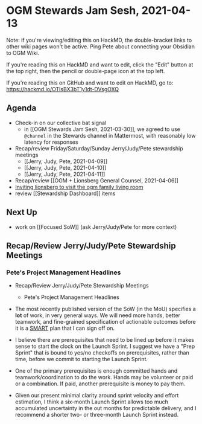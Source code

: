 # OGM Stewards Jam Sesh, 2021-04-13

Note: if you're viewing/editing this on HackMD, the double-bracket links to other wiki pages won't be active. Ping Pete about connecting your Obsidian to OGM Wiki.

If you're reading this on HackMD and want to edit, click the "Edit" button at the top right, then the pencil or double-page icon at the top left.

If you're reading this on GitHub and want to edit on HackMD, go to: https://hackmd.io/OTlsBX3bT1y1dt-DVsgOXQ

## Agenda

- Check-in on our collective bat signal
	- in [[OGM Stewards Jam Sesh, 2021-03-30]], we agreed to use `@channel` in the Stewards channel in Mattermost, with reasonably low latency for responses
- Recap/review Friday/Saturday/Sunday Jerry/Judy/Pete stewardship meetings
	- [[Jerry, Judy, Pete, 2021-04-09]]
	- [[Jerry, Judy, Pete, 2021-04-10]]
	- [[Jerry, Judy, Pete, 2021-04-11]]
- Recap/review [[OGM + Lionsberg General Counsel, 2021-04-06]]
- [Inviting lionsberg to visit the ogm family living room](https://chat.collectivesensecommons.org/agora/pl/fxmre34e5pdxbx7ruo7c8x3jnh)
- review [[Stewardship Dashboard]] items

## Next Up

- work on [[Focused SoW]] (ask Jerry/Judy/Pete for more context)

## Recap/Review Jerry/Judy/Pete Stewardship Meetings

### Pete's Project Management Headlines

- Recap/Review Jerry/Judy/Pete Stewardship Meetings
    - Pete's Project Management Headlines


- The most recently published version of the SoW (in the MoU) specifies a **lot** of work, in very general ways.  We will need more hands, better teamwork, and fine-grained specification of actionable outcomes before it is a [SMART](https://en.wikipedia.org/wiki/SMART_criteria) plan that I can sign off on.
- I believe there are prerequisites that need to be lined up before it makes sense to start the clock on the Launch Sprint. I suggest we have a "Prep Sprint" that is bound to yes/no checkoffs on prerequisites, rather than time, before we commit to starting the Launch Sprint.
- One of the primary prerequisites is enough committed hands and teamwork/coordination to do the work.  Hands may be volunteer or paid or a combination.  If paid, another prerequisite is money to pay them.
- Given our present minimal clarity around sprint velocity and effort estimation, I think a six-month Launch Sprint allows too much accumulated uncertainty in the out months for predictable delivery, and I recommend a shorter two- or three-month Launch Sprint instead.